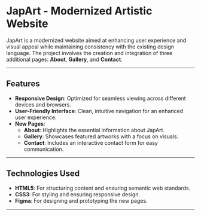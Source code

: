 # JapArt - Modernized Artistic Website

JapArt is a modernized website aimed at enhancing user experience and visual appeal while maintaining consistency with the existing design language. The project involves the creation and integration of three additional pages: **About**, **Gallery**, and **Contact**.

---

## Features

- **Responsive Design**: Optimized for seamless viewing across different devices and browsers.
- **User-Friendly Interface**: Clean, intuitive navigation for an enhanced user experience.
- **New Pages**:
  - **About**: Highlights the essential information about JapArt.
  - **Gallery**: Showcases featured artworks with a focus on visuals.
  - **Contact**: Includes an interactive contact form for easy communication.

---

## Technologies Used

- **HTML5**: For structuring content and ensuring semantic web standards.
- **CSS3**: For styling and ensuring responsive design.
- **Figma**: For designing and prototyping the new pages.

---
